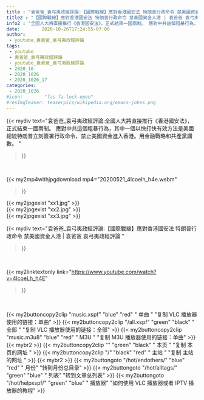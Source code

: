 ```yaml
---
title : "袁爸爸_袁弓夷政經評論:【國際戰線】應對香港國安法 特朗普行政命令 禁美國資金入港 | 袁爸爸 袁弓夷政經評論 "
title2 : "【國際戰線】應對香港國安法 特朗普行政命令 禁美國資金入港 | 袁爸爸 袁弓夷政經評論 "
info2 : "全國人大將直接推行《香港國安法》，正式結束一國兩制。 應對中共這個粗暴行為，其中一個以快打快有效方法是美國總統特朗普立刻簽署行政命令，禁止美國資金進入香港。用金融戰略和共產黨講數。 "
date:        2020-10-26T17:24:55-07:00
author:
 - youtube_袁爸爸_袁弓夷政經評論
tags:
 - youtube
 - 袁爸爸_袁弓夷政經評論
 - youtube_袁爸爸_袁弓夷政經評論
 - 2020_10
 - 2020_1026
 - 2020_1026_17
categories:
 - 2020_1026
#icon:        "fas fa-lock-open"
#resImgTeaser: teaserpics/wikipedia.org/emacs-jokes.png
---
```


{{< mydiv text="袁爸爸_袁弓夷政經評論:全國人大將直接推行《香港國安法》，正式結束一國兩制。 應對中共這個粗暴行為，其中一個以快打快有效方法是美國總統特朗普立刻簽署行政命令，禁止美國資金進入香港。用金融戰略和共產黨講數。 "
>}}
<br>


{{< my2mp4withjpgdownload mp4="20200521_4lcoelh_h4e.webm"
>}}

{{< my2jpgexist "xx1.jpg" >}}<br>
{{< my2jpgexist "xx2.jpg" >}}<br>
{{< my2jpgexist "xx3.jpg" >}}<br>



{{< mydiv text="袁爸爸_袁弓夷政經評論:【國際戰線】應對香港國安法 特朗普行政命令 禁美國資金入港 | 袁爸爸 袁弓夷政經評論 "
>}}
<br>

{{< my2linktextonly link="https://www.youtube.com/watch?v=4lcoeLh_h4E"
>}}


<br>

{{< my2buttoncopy2clip "music.xspf"        "blue"   "red"    " 单曲 "  "复制 VLC 播放器使用的链接：单曲" >}} {{< my2buttoncopy2clip "/all.xspf"         "green"  "black"  " 全部 "  "复制 VLC 播放器使用的链接：全部" >}} {{< my2buttoncopy2clip "music.m3u8"        "blue"   "red"    " M3U  "    "复制 M3U 播放器使用的链接：单曲" >}} {{< mybr2 >}} {{< my2buttoncopy2clip ""                  "green"  "black"  " 本页 "    "复制 本页的网址 " >}} {{< my2buttoncopy2clip "/"                 "black"  "red"    " 主站 "    "复制 主站的网址 " >}} {{< mybr2 >}} {{< my2buttongoto      "/hot/endothers/"   "blue"   "red"    " 月份"   "转到月份总目录" >}} {{< my2buttongoto      "/hot/alltags/"     "green"  "blue"   " 列表"   "转到文章总列表" >}} {{< my2buttongoto      "/hot/helpxspf/"    "green"  "blue"   " 播放器" "如何使用 VLC 播放器或者 IPTV 播放器的教程" >}} 

